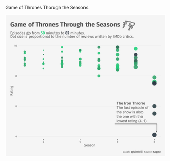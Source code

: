 Game of Thrones Thorugh the Seasons.

![alt text](https://github.com/luisfrein/-30DayChartChallenge/blob/master/2021/17.Pop%20Culture/17.Pop%20Culture.png)
